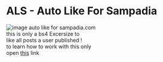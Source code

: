# ALS - Auto Like For Sampadia
![image](https://github.com/hmiddot/ALS/assets/122253551/65e83c9b-e4b8-4602-bb58-15256df96d80)
auto like for sampadia.com<br>
this is only a bs4 Excersize to<br>
like all posts a user published !<br>
to learn how to work with this only <br>
open <a href="https://sampadia.com/forum/threads/115778/">this</a> link
